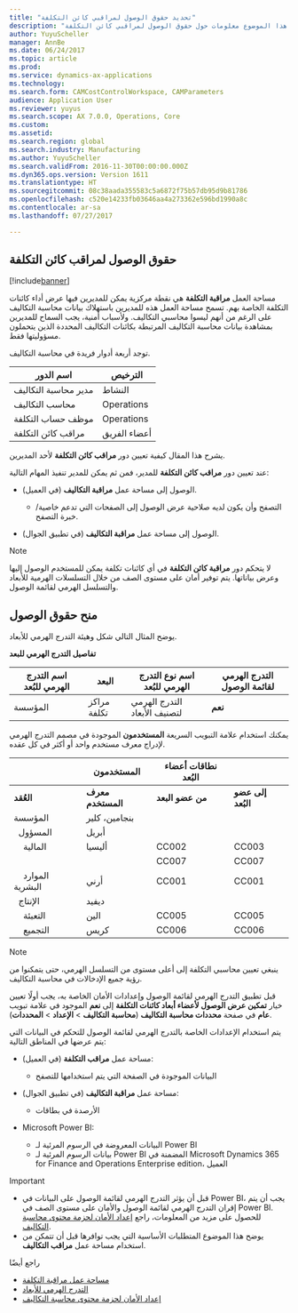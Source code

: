 ```yaml
---
title: "تحديد حقوق الوصول لمراقبي كائن التكلفة"
description: "يوفر هذا الموضوع معلومات حول حقوق الوصول لمراقبي كائن التكلفة."
author: YuyuScheller
manager: AnnBe
ms.date: 06/24/2017
ms.topic: article
ms.prod: 
ms.service: dynamics-ax-applications
ms.technology: 
ms.search.form: CAMCostControlWorkspace, CAMParameters
audience: Application User
ms.reviewer: yuyus
ms.search.scope: AX 7.0.0, Operations, Core
ms.custom: 
ms.assetid: 
ms.search.region: global
ms.search.industry: Manufacturing
ms.author: YuyuScheller
ms.search.validFrom: 2016-11-30T00:00:00.000Z
ms.dyn365.ops.version: Version 1611
ms.translationtype: HT
ms.sourcegitcommit: 08c38aada355583c5a6872f75b57db95d9b81786
ms.openlocfilehash: c520e14233fb03646aa4a273362e596bd1990a8c
ms.contentlocale: ar-sa
ms.lasthandoff: 07/27/2017

---
```


## <a name="access-rights-of-a-cost-object-controller"></a>حقوق الوصول لمراقب كائن التكلفة

[!include[banner](../includes/banner.md)]

مساحة العمل **مراقبة التكلفة** هي نقطة مركزية يمكن للمديرين فيها عرض أداء كائنات التكلفة الخاصة بهم. تسمح مساحة العمل هذه للمديرين باستهلاك بيانات محاسبة التكاليف على الرغم من أنهم ليسوا محاسبي التكاليف. ولأسباب أمنية، يجب السماح للمديرين بمشاهدة بيانات محاسبة التكاليف المرتبطة بكائنات التكاليف المحددة الذين يتحملون مسؤوليتها فقط.

توجد أربعة أدوار فريدة في محاسبة التكاليف.

| اسم الدور               | الترخيص      |
|-------------------------|--------------|
| مدير محاسبة التكاليف | النشاط     |
| محاسب التكاليف         | Operations   |
| موظف حساب التكلفة   | Operations   |
| مراقب كائن التكلفة  | أعضاء الفريق |

يشرح هذا المقال كيفية تعيين دور **مراقب كائن التكلفة** لأحد المديرين.

عند تعيين دور **مراقب كائن التكلفة** للمدير، فمن ثم يمكن للمدير تنفيذ المهام التالية:

- الوصول إلى مساحة عمل **مراقبة التكاليف** (في العميل).

    - التصفح وأن يكون لديه صلاحية عرض الوصول إلى الصفحات التي تدعم خاصية/خبرة التصفح.

- الوصول إلى مساحة عمل **مراقبة التكاليف** (في تطبيق الجوال).

> [!NOTE]
> لا يتحكم دور **مراقبة كائن التكلفة** في أي كائنات تكلفة يمكن للمستخدم الوصول إليها وعرض بياناتها. يتم توفير أمان على مستوى الصف من خلال التسلسلات الهرمية للأبعاد والتسلسل الهرمي لقائمة الوصول.

## <a name="grant-access-rights"></a>منح حقوق الوصول
يوضح المثال التالي شكل وهيئة التدرج الهرمي للأبعاد.

**تفاصيل التدرج الهرمي للبعد**

| اسم التدرج الهرمي للبُعد | البعد    | اسم نوع التدرج الهرمي للبُعد      | التدرج الهرمي لقائمة الوصول |
|--------------------------|--------------|------------------------------------|-----------------------|
| المؤسسة             | مراكز تكلفة | التدرج الهرمي لتصنيف الأبعاد | **نعم**               |

يمكنك استخدام علامة التبويب السريعة **المستخدمون** الموجودة في مصمم التدرج الهرمي لإدراج معرف مستخدم واحد أو أكثر في كل عقده.

|                                   | المستخدمون            | نطاقات أعضاء البُعد   |                         |
|-----------------------------------|------------------|---------------------------|-------------------------|
| **العُقد**                         | **معرف المستخدم**      | **من عضو البعد** | **إلى عضو البُعد** |
| المؤسسة                      | بنجامين، كلير |                           |                         |
| &nbsp;&nbsp;المسؤول                 | أبريل            |                           |                         |
| &nbsp;&nbsp;&nbsp;&nbsp;المالية   | أليسيا           | CC002                     | CC003                   |
|                                   |                  | CC007                     | CC007                   |
| &nbsp;&nbsp;&nbsp;&nbsp;الموارد البشرية        | أرني            | CC001                     | CC001                   |
| &nbsp;&nbsp;الإنتاج            | ديفيد            |                           |                         |
| &nbsp;&nbsp;&nbsp;&nbsp;التعبئة | الين            | CC005                     | CC005                   |
| &nbsp;&nbsp;&nbsp;&nbsp;التجميع  | كريس            | CC006                     | CC006                   |

> [!NOTE]
> ينبغي تعيين محاسبي التكلفة إلى أعلى مستوى من التسلسل الهرمي، حتى يتمكنوا من رؤية جميع الإدخالات في محاسبة التكاليف.

قبل تطبيق التدرج الهرمي لقائمة الوصول وإعدادات الأمان الخاصة به، يجب أولًا تعيين خيار **تمكين عرض الوصول لأعضاء أبعاد كائنات التكلفة** إلى **نعم** الموجود في علامة تبويب **عام** في صفحة **محددات محاسبة التكاليف** (**محاسبة التكاليف** > **الإعداد** > **المحددات**).

يتم استخدام الإعدادات الخاصة بالتدرج الهرمي لقائمة الوصول للتحكم في البيانات التي يتم عرضها في المناطق التالية:

- مساحة عمل **مراقب التكلفة** (في العميل):

    - البيانات الموجودة في الصفحة التي يتم استخدامها للتصفح

- مساحة عمل **مراقبة التكاليف** (في تطبيق الجوال):

    - الأرصدة في بطاقات

- Microsoft Power BI:

    - البيانات المعروضة في الرسوم المرئية لـ Power BI
    - بيانات الرسوم المرئية لـ Power BI المضمنة في Microsoft Dynamics 365 for Finance and Operations Enterprise edition، العميل

> [!IMPORTANT]
> - قبل أن يؤثر التدرج الهرمي لقائمة الوصول على البيانات في Power BI، يجب أن يتم إقران التدرج الهرمي لقائمة الوصول والأمان على مستوى الصف في Power BI. للحصول على مزيد من المعلومات، راجع [إعداد الأمان لحزمة محتوى محاسبة التكاليف](/dynamics365/unified-operations/dev-itpro/analytics/setup-security-cost-accounting-content-pack).
> - يوضح هذا الموضوع المتطلبات الأساسية التي يجب توافرها قبل أن تتمكن من استخدام مساحة عمل **مراقب التكاليف**.

راجع أيضًا

- [مساحة عمل مراقبة التكلفة](cost-control-workspace.md)
- [التدرج الهرمي للأبعاد](dimension-hierarchy.md)
- [إعداد الأمان لحزمة محتوى محاسبة التكاليف](/dynamics365/unified-operations/dev-itpro/analytics/setup-security-cost-accounting-content-pack)

